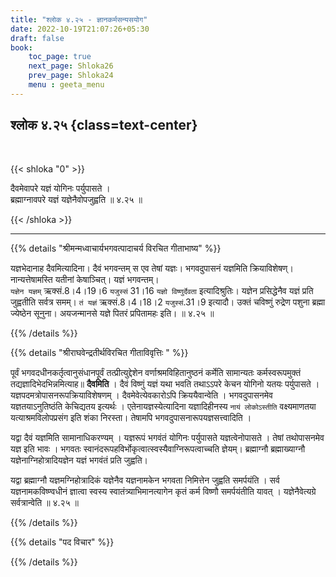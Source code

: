 ```yaml
---
title: "श्लोक ४.२५ - ज्ञानकर्मसन्यसयोग"
date: 2022-10-19T21:07:26+05:30
draft: false
book:
    toc_page: true
    next_page: Shloka26
    prev_page: Shloka24
    menu : geeta_menu
---
```




## श्लोक ४.२५ {class=text-center}

<br/>

{{< shloka  "0"  >}}

दैवमेवापरे यज्ञं योगिनः पर्युपासते ।  
ब्रह्माग्नावपरे यज्ञं यज्ञेनैवोपजुह्वति ॥ ४.२५ ॥
 

{{< /shloka >}}

---


{{% details "श्रीमन्मध्वाचार्यभगवत्पादाचर्य विरचित  गीताभाष्य" %}}

यज्ञभेदानाह दैवमित्यादिना। दैवं भगवन्तम् स एव तेषां यज्ञः। 
भगवदुपासनं यज्ञमिति क्रियाविशेषण्। नान्यत्तेषामस्ति यतीनां 
केषाञ्चित्। यज्ञं भगवन्तम्।  
`यज्ञेन यज्ञम्` ऋक्सं.8।4।19।6 `यजुस्सं`
31।16 `यज्ञो विष्णुर्देवता` इत्यादिश्रुतिः। 
यज्ञेन प्रसिद्धेनैव यज्ञं  प्रति जुह्वतीति सर्वत्र समम्। 
`तं यज्ञं` ऋक्सं.8।4।18।2 `यजुस्सं`.31।9 
इत्यादौ। उक्तं चविष्णुं रुद्रेण पशुना ब्रह्मा ज्येष्ठेन सूनुना। 
अयजन्मानसे यज्ञे पितरं प्रपितामहः इति।  ॥ ४.२५ ॥

{{% /details %}}



{{% details "श्रीराघवेन्द्रतीर्थविरचित गीताविवृत्तिः " %}}

पूर्वं भगवदधीनकर्तृत्वानुसंधानपूर्वं तत्प्रीत्युद्देशेन 
वर्णाश्रमविहितानुष्ठनं कर्मेति सामान्यतः कर्मस्वरूपमुक्तं 
तद्यज्ञादिभेदभिन्नमित्याह॥ **दैवमिति** । 
दैवं विष्णुं यज्ञं यथा भवति तथाऽऽपरे केचन योगिनो यतयः पर्युपासते ।
यज्ञपदमत्रोपासनरूपक्रियाविशेषणम्‌ । दैवमेवेत्येवकारोऽपि 
क्रिययैवान्वेति । भगवदुपासनमेव यज्ञतयाऽनुतिष्ठंति केचिद्यतय 
इत्यर्थः । एतेनायज्ञस्येत्यादिना
यज्ञादिहीनस्य `नायं लोकोऽस्तीति` वक्ष्यमाणतया 
यत्याश्रमविलोपप्रसंग इति शंका निरस्ता। 
तेषामपि भगवदुपासनारूपयज्ञसत्त्वादिति ।   

यद्वा दैवं यज्ञमिति सामानाधिकरण्यम्‌ । यज्ञरूपं भगवंतं 
योगिनः पर्युपासते यज्ञत्वेनोपासते । तेषां
तथोपासनमेव यज्ञ इति भावः । भगवतः
स्वानंदरूपहविर्भोकृत्वात्स्वस्यैवाग्निरूपत्वाच्चति ज्ञेयम्‌। 
ब्रह्माग्नौ ब्रह्माख्याग्नौ यज्ञेनाग्निहोत्रादियज्ञेन यज्ञं भगवंतं 
प्रति जुह्वति।   

यद्वा ब्रह्माग्नौ यज्ञमग्निहोत्रादिकं यज्ञेनैव यज्ञनामकेन 
भगवता निमित्तेन जुह्वति समर्पयंति । 
सर्व यज्ञनामकविष्ण्वधीनं ज्ञात्वा स्वस्य स्वातंत्र्याभिमानत्यागेन 
कृतं कर्म विष्णौ समर्पयंतीति यावत्‌ । 
यज्ञेनैवेत्यग्रे सर्वत्रान्वेति   ॥ ४.२५ ॥

{{% /details %}}



{{% details "पद विचार" %}}


{{% /details %}}
